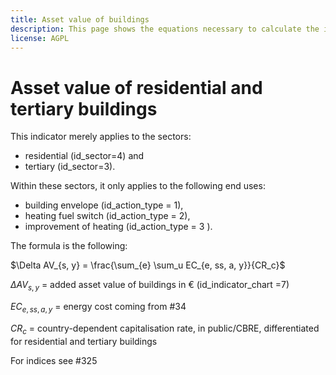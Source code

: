 ```yaml
---
title: Asset value of buildings
description: This page shows the equations necessary to calculate the impact of energy efficiency on asset values of residential and tertiary buildings.
license: AGPL
---
```


<!--
© 2024, 2025 Fraunhofer-Gesellschaft e.V., München

SPDX-License-Identifier: AGPL-3.0-or-later
-->

Asset value of residential and tertiary buildings
=

This indicator merely applies to the sectors:

- residential (id_sector=4) and
- tertiary (id_sector=3). 

Within these sectors, it only applies to the following end uses:

- building envelope (id_action_type = 1),
- heating fuel switch (id_action_type = 2),  
- improvement of heating (id_action_type = 3 ). 

The formula is the following:

$\Delta AV_{s, y} = \frac{\sum_{e} \sum_u EC_{e, ss, a, y}}{CR_c}$

$\Delta AV_{s, y}$ = added asset value of buildings in € (id_indicator_chart =7)

$EC_{e, ss, a, y}$ = energy cost coming from #34

$CR_c$ = country-dependent capitalisation rate, in public/CBRE, differentiated for residential and tertiary buildings

For indices see #325